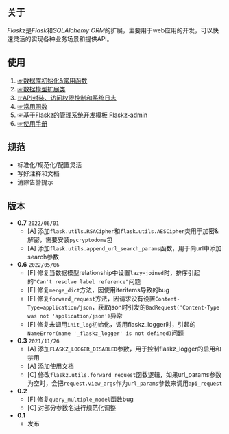 ## 关于

*Flaskz*是*Flask*和*SQLAlchemy ORM*的扩展，主要用于web应用的开发，可以快速灵活的实现各种业务场景和提供API。

## 使用

1. [☞数据库初始化&常用函数](http://zhangyiheng.com/blog/articles/py_flaskz_model_init.html)
2. [☞数据模型扩展类](http://zhangyiheng.com/blog/articles/py_flaskz_model_mixin.html)
3. [☞API封装、访问权限控制和系统日志](http://zhangyiheng.com/blog/articles/py_flaskz_api.html)
4. [☞常用函数](http://zhangyiheng.com/blog/articles/py_flaskz_utils.html)
5. [☞基于Flaskz的管理系统开发模板 Flaskz-admin](http://zhangyiheng.com/blog/articles/py_flaskz_admin.html)
6. [☞使用手册](http://zhangyiheng.com/blog/articles/py_flaskz_manual.html)

## 规范

- 标准化/规范化/配置灵活
- 写好注释和文档
- 消除告警提示

## 版本

+ **0.7** `2022/06/01`
    + [A] 添加`flask.utils.RSACipher`和`flask.utils.AESCipher`类用于加密&解密，需要安装`pycryptodome`包
    + [A] 添加`flask.utils.append_url_search_params`函数，用于向url中添加search参数
+ **0.6** `2022/05/06`
    + [F] 修复当数据模型relationship中设置`lazy=joined`时，排序引起的`"Can't resolve label reference"`问题
    + [F] 修复`merge_dict`方法，因使用iteritems导致的bug
    + [F] 修复`forward_request`方法，因请求没有设置`Content-Type=application/json`，获取json时引发的`BadRequest('Content-Type was not 'application/json')`异常
    + [F] 修复未调用`init_log`初始化，调用flaskz_logger时，引起的`NameError(name '_flaskz_logger' is not defined)`问题
+ **0.3** `2021/11/26`
    + [A] 添加`FLASKZ_LOGGER_DISABLED`参数，用于控制flaskz_logger的启用和禁用
    + [A] 添加使用文档
    + [C] 修改`flaskz.utils.forward_request`函数逻辑，如果url_params参数为空时，会把`request.view_args`作为`url_params`参数来调用`api_request`
+ **0.2**
    + [F] 修复`query_multiple_model`函数bug
    + [C] 对部分参数名进行规范化调整
+ **0.1**
    + 发布